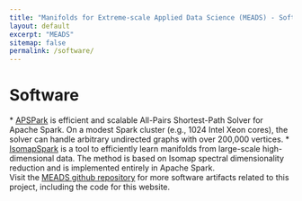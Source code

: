 ```yaml
---
title: "Manifolds for Extreme-scale Applied Data Science (MEADS) - Software"
layout: default 
excerpt: "MEADS"
sitemap: false
permalink: /software/
---
```


# Software 
<div class="well">
* <a href="https://gitlab.com/SCoRe-Group/APSPark">APSPark</a> is efficient and scalable All-Pairs Shortest-Path Solver for Apache Spark. On a modest Spark cluster (e.g., 1024 Intel Xeon cores), the solver can handle arbitrary undirected graphs with over 200,000 vertices.
* <a href="https://gitlab.com/SCoRe-Group/IsomapSpark/">IsomapSpark</a> is a tool to efficiently learn manifolds from large-scale high-dimensional data. The method is based on Isomap spectral dimensionality reduction and is implemented entirely in Apache Spark.
</div>
Visit the <a href="https://github.com/ubdsgroup/meads">MEADS github repository</a> for more software artifacts related to this project, including the code for this website.

